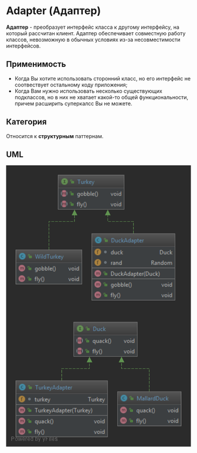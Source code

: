 # Adapter (Адаптер)

**Адаптер** - преобразует интерфейс класса к другому интерфейсу, на который рассчитан клиент. Адаптер обеспечивает 
совместную работу классов, невозможную в обычных условиях из-за несовместимости интерфейсов.

## Применимость

* Когда Вы хотите использовать сторонний класс, но его интерфейс не соотвествует остальному коду приложения;
* Когда Вам нужно использовать несколько существующих подклассов, но в них не хватает какой-то общей функциональности, 
причем расширить суперкалсс Вы не можете.

## Категория

Относится к **структурным** паттернам.

## UML

<img src="/src/main/resources/uml/adapter/Adapter.svg">